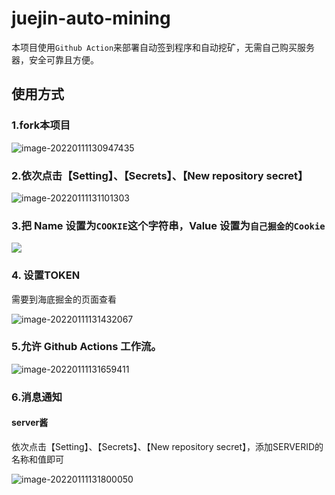 

# juejin-auto-mining
本项目使用`Github Action`来部署自动签到程序和自动挖矿，无需自己购买服务器，安全可靠且方便。

## 使用方式

###  1.fork本项目

![image-20220111130947435](./static/img/1.png)

### 2.依次点击【Setting】、【Secrets】、【New repository secret】

![image-20220111131101303](./static/img/2.png)

### 3.把 Name 设置为`COOKIE`这个字符串，Value 设置为`自己掘金的Cookie`

![](./static/img/3.png)

### 4. 设置TOKEN

需要到海底掘金的页面查看

![image-20220111131432067](./static/img/4.png)

### 5.允许 Github Actions 工作流。

![image-20220111131659411](./static/img/5.png)

### 6.消息通知

#### server酱

依次点击【Setting】、【Secrets】、【New repository secret】，添加SERVERID的名称和值即可

![image-20220111131800050](./static/img/6.png)

